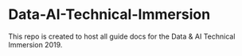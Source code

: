 # Data-AI-Technical-Immersion
This repo is created to host all guide docs for the Data &amp; AI Technical Immersion 2019.
